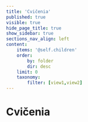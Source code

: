 ```yaml
---
title: 'Cvičenia'
published: true
visible: true
hide_page_title: true
show_sidebar: true
sections_nav_align: left
content:
    items: '@self.children'
    order:
        by: folder
        dir: desc
    limit: 0    
    taxonomy:
        filter: [view1,view2]
---
```


# Cvičenia

